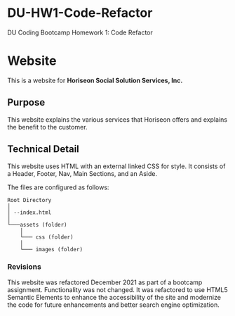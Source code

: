 # DU-HW1-Code-Refactor
DU Coding Bootcamp Homework 1: Code Refactor

# Website
This is a website for **Horiseon Social Solution Services, Inc.**

## Purpose
This website explains the various services that Horiseon offers and explains the benefit to the customer.

## Technical Detail
This website uses HTML with an external linked CSS for style. It consists of a Header, Footer, Nav, Main Sections, and an Aside.

The files are configured as follows:
```
Root Directory
│
│ --index.html
│
└───assets (folder)
    │
    └─── css (folder)
    │
    └─── images (folder)
```

### Revisions
This website was refactored December 2021 as part of a bootcamp assignment. Functionality was not changed. It was refactored to use HTML5 Semantic Elements to enhance the accessibility of the site and modernize the code for future enhancements and better search engine optimization.